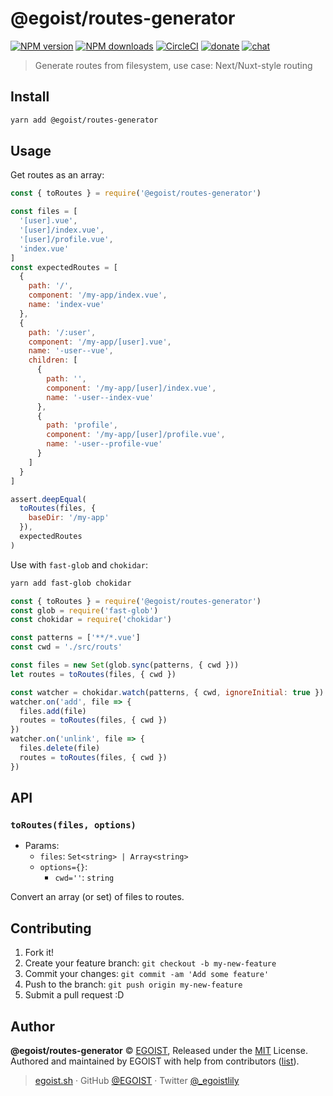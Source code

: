 # @egoist/routes-generator

[![NPM version](https://badgen.net/npm/v/@egoist/routes-generator)](https://npmjs.com/package/@egoist/routes-generator) [![NPM downloads](https://badgen.net/npm/dm/@egoist/routes-generator)](https://npmjs.com/package/@egoist/routes-generator) [![CircleCI](https://badgen.net/circleci/github/egoist/routes-generator/master)](https://circleci.com/gh/egoist/routes-generator/tree/master) [![donate](https://badgen.net/badge/support%20me/donate/ff69b4)](https://patreon.com/egoist) [![chat](https://badgen.net/badge/chat%20on/discord/7289DA)](https://chat.egoist.moe)

> Generate routes from filesystem, use case: Next/Nuxt-style routing

## Install

```bash
yarn add @egoist/routes-generator
```

## Usage

Get routes as an array:

```js
const { toRoutes } = require('@egoist/routes-generator')

const files = [
  '[user].vue',
  '[user]/index.vue',
  '[user]/profile.vue',
  'index.vue'
]
const expectedRoutes = [
  {
    path: '/',
    component: '/my-app/index.vue',
    name: 'index-vue'
  },
  {
    path: '/:user',
    component: '/my-app/[user].vue',
    name: '-user--vue',
    children: [
      {
        path: '',
        component: '/my-app/[user]/index.vue',
        name: '-user--index-vue'
      },
      {
        path: 'profile',
        component: '/my-app/[user]/profile.vue',
        name: '-user--profile-vue'
      }
    ]
  }
]

assert.deepEqual(
  toRoutes(files, {
    baseDir: '/my-app'
  }),
  expectedRoutes
)
```

Use with `fast-glob` and `chokidar`:

```bash
yarn add fast-glob chokidar
```

```js
const { toRoutes } = require('@egoist/routes-generator')
const glob = require('fast-glob')
const chokidar = require('chokidar')

const patterns = ['**/*.vue']
const cwd = './src/routs'

const files = new Set(glob.sync(patterns, { cwd }))
let routes = toRoutes(files, { cwd })

const watcher = chokidar.watch(patterns, { cwd, ignoreInitial: true })
watcher.on('add', file => {
  files.add(file)
  routes = toRoutes(files, { cwd })
})
watcher.on('unlink', file => {
  files.delete(file)
  routes = toRoutes(files, { cwd })
})
```

## API

### `toRoutes(files, options)`

- Params:
  - `files`: `Set<string> | Array<string>`
  - `options={}`:
    - `cwd=''`: `string`

Convert an array (or set) of files to routes.

## Contributing

1. Fork it!
2. Create your feature branch: `git checkout -b my-new-feature`
3. Commit your changes: `git commit -am 'Add some feature'`
4. Push to the branch: `git push origin my-new-feature`
5. Submit a pull request :D

## Author

**@egoist/routes-generator** © [EGOIST](https://github.com/egoist), Released under the [MIT](./LICENSE) License.<br>
Authored and maintained by EGOIST with help from contributors ([list](https://github.com/egoist/routes-generator/contributors)).

> [egoist.sh](https://egoist.sh) · GitHub [@EGOIST](https://github.com/egoist) · Twitter [@\_egoistlily](https://twitter.com/_egoistlily)
